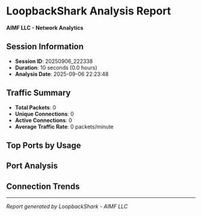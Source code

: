 # LoopbackShark Analysis Report
**AIMF LLC - Network Analytics**

## Session Information
- **Session ID**: 20250906_222338
- **Duration**: 10 seconds (0.0 hours)
- **Analysis Date**: 2025-09-06 22:23:48

## Traffic Summary
- **Total Packets**: 0
- **Unique Connections**: 0
- **Active Connections**: 0
- **Average Traffic Rate**: 0 packets/minute

## Top Ports by Usage

## Port Analysis

## Connection Trends

---
*Report generated by LoopbackShark - AIMF LLC*
